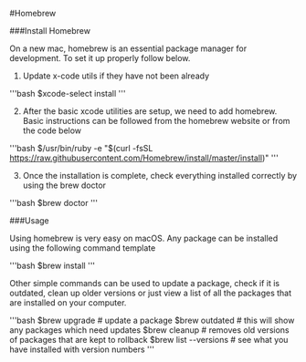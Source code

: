 #Homebrew

###Install Homebrew

On a new mac, homebrew is an essential package manager for development. To set it up properly follow below.

1. Update x-code utils if they have not been already

'''bash
$xcode-select install
'''

2. After the basic xcode utilities are setup, we need to add homebrew. Basic instructions can be followed from the homebrew website or from the code below

'''bash
$/usr/bin/ruby -e "$(curl -fsSL https://raw.githubusercontent.com/Homebrew/install/master/install)"
'''

3. Once the installation is complete, check everything installed correctly by using the brew doctor

'''bash
$brew doctor
'''

###Usage

Using homebrew is very easy on macOS. Any package can be installed using the following command template

'''bash
$brew install <package-name>
'''

Other simple commands can be used to update a package, check if it is outdated, clean up older versions or just view a list of all the packages that are installed on your computer.

'''bash
$brew upgrade <package-name>	# update a package
$brew outdated			# this will show any packages which need updates
$brew cleanup			# removes old versions of packages that are kept to rollback
$brew list --versions		# see what you have installed with version numbers
'''

